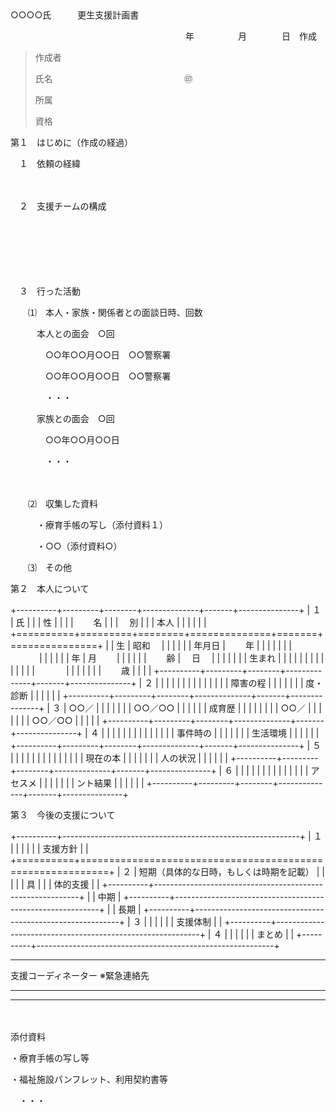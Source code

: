 　　　　　　　　　　　　　　　　　　　　

○○○○氏　　　更生支援計画書

　　　　　　　　　　　　　　　　　　　　年　　　　　月　　　　日　作成　　

> 作成者
>
> 氏名　　　　　　　　　　　　　　　㊞
>
> 所属
>
> 資格

第１　はじめに（作成の経過）

　１　依頼の経緯

　　

　２　支援チームの構成

　　

　　

　　

　３　行った活動

　　⑴　本人・家族・関係者との面談日時、回数

　　　本人との面会　○回

　　　　○○年○○月○○日　○○警察署

　　　　○○年○○月○○日　○○警察署

　　　　・・・

　　　家族との面会　○回

　　　　○○年○○月○○日

　　　　・・・

　　　

　　⑵　収集した資料

　　　・療育手帳の写し（添付資料１）

　　　・○○（添付資料○）

　　⑶　その他

第２　本人について

+----------+---------+--------+--------------+-------+---------------+
| １       | 氏      |        |              | 性    |               |
|          | 　　名  |        |              | 　別  |               |
| 本人     |         |        |              |       |               |
+==========+=========+========+==============+=======+===============+
|          | 生      | 昭和　 |              |       |               |
|          | 年月日  | 　　年 |              |       |               |
|          |         | 　　　 |              |       |               |
|          | 年      | 月　　 |              |       |               |
|          | 　　齢  | 　日　 |              |       |               |
|          |         | 生まれ |              |       |               |
|          |         |        |              |       |               |
|          |         | 　　　 |              |       |               |
|          |         | 　　歳 |              |       |               |
+----------+---------+--------+--------------+-------+---------------+
| ２       |         |        |              |       |               |
|          |         |        |              |       |               |
| 障害の程 |         |        |              |       |               |
| 度・診断 |         |        |              |       |               |
+----------+---------+--------+--------------+-------+---------------+
| ３       | ○○／    |        |              |       |               |
|          | ○○／○○  |        |              |       |               |
| 成育歴   |         |        |              |       |               |
|          | ○○／    |        |              |       |               |
|          | ○○／○○  |        |              |       |               |
+----------+---------+--------+--------------+-------+---------------+
| ４       |         |        |              |       |               |
|          |         |        |              |       |               |
| 事件時の |         |        |              |       |               |
| 生活環境 |         |        |              |       |               |
+----------+---------+--------+--------------+-------+---------------+
| ５       |         |        |              |       |               |
|          |         |        |              |       |               |
| 現在の本 |         |        |              |       |               |
| 人の状況 |         |        |              |       |               |
+----------+---------+--------+--------------+-------+---------------+
| ６       |         |        |              |       |               |
|          |         |        |              |       |               |
| アセスメ |         |        |              |       |               |
| ント結果 |         |        |              |       |               |
+----------+---------+--------+--------------+-------+---------------+

第３　今後の支援について

+----------+-----------------------------------------------------------+
| １       |                                                           |
|          |                                                           |
| 支援方針 |                                                           |
+==========+===========================================================+
| ２       | 短期（具体的な日時，もしくは時期を記載）                  |
|          |                                                           |
| 具       |                                                           |
| 体的支援 |                                                           |
+----------+-----------------------------------------------------------+
|          | 中期                                                      |
+----------+-----------------------------------------------------------+
|          | 長期                                                      |
+----------+-----------------------------------------------------------+
| ３       |                                                           |
|          |                                                           |
| 支援体制 |                                                           |
+----------+-----------------------------------------------------------+
| ４       |                                                           |
|          |                                                           |
| まとめ   |                                                           |
+----------+-----------------------------------------------------------+

  ------------------------------------------------------------------------
  支援コーディネーター   ※緊急連絡先
  ---------------------- -------------------------------------------------

  ------------------------------------------------------------------------

　　　　　　　　　　　　　　　　　　　　　　　　　　　　　　　　　　　　　　　　　　

添付資料

・療育手帳の写し等

・福祉施設パンフレット、利用契約書等

　・・・
